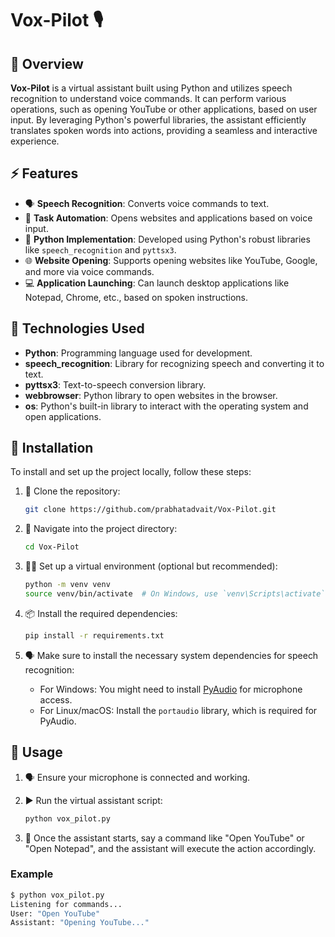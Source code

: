 # Vox-Pilot 🎙️

## 📖 Overview

**Vox-Pilot** is a virtual assistant built using Python and utilizes speech recognition to understand voice commands. It can perform various operations, such as opening YouTube or other applications, based on user input. By leveraging Python's powerful libraries, the assistant efficiently translates spoken words into actions, providing a seamless and interactive experience.

## ⚡ Features

- 🗣️ **Speech Recognition**: Converts voice commands to text.
- 🔄 **Task Automation**: Opens websites and applications based on voice input.
- 🐍 **Python Implementation**: Developed using Python's robust libraries like `speech_recognition` and `pyttsx3`.
- 🌐 **Website Opening**: Supports opening websites like YouTube, Google, and more via voice commands.
- 💻 **Application Launching**: Can launch desktop applications like Notepad, Chrome, etc., based on spoken instructions.

## 🧰 Technologies Used

- **Python**: Programming language used for development.
- **speech_recognition**: Library for recognizing speech and converting it to text.
- **pyttsx3**: Text-to-speech conversion library.
- **webbrowser**: Python library to open websites in the browser.
- **os**: Python's built-in library to interact with the operating system and open applications.

## 🚀 Installation

To install and set up the project locally, follow these steps:

1. 🔗 Clone the repository:
    ```bash
    git clone https://github.com/prabhatadvait/Vox-Pilot.git
    ```

2. 🔽 Navigate into the project directory:
    ```bash
    cd Vox-Pilot
    ```

3. 🧑‍💻 Set up a virtual environment (optional but recommended):
    ```bash
    python -m venv venv
    source venv/bin/activate  # On Windows, use `venv\Scripts\activate`
    ```

4. 📦 Install the required dependencies:
    ```bash
    pip install -r requirements.txt
    ```

5. 🗣️ Make sure to install the necessary system dependencies for speech recognition:
    - For Windows: You might need to install [PyAudio](https://pypi.org/project/PyAudio/) for microphone access.
    - For Linux/macOS: Install the `portaudio` library, which is required for PyAudio.

## 🏁 Usage

1. 🗣️ Ensure your microphone is connected and working.
2. ▶️ Run the virtual assistant script:
    ```bash
    python vox_pilot.py
    ```

3. 🎤 Once the assistant starts, say a command like "Open YouTube" or "Open Notepad", and the assistant will execute the action accordingly.

### Example

```bash
$ python vox_pilot.py
Listening for commands...
User: "Open YouTube"
Assistant: "Opening YouTube..."
